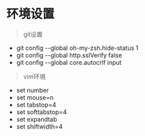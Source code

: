 # 环境设置

> git设置
* git config --global oh-my-zsh.hide-status 1
* git config --global http.sslVerify false
* git config --global core.autocrlf input

> vim环境
* set number
* set mouse=n
* set tabstop=4
* set softtabstop=4
* set expandtab
* set shiftwidth=4
